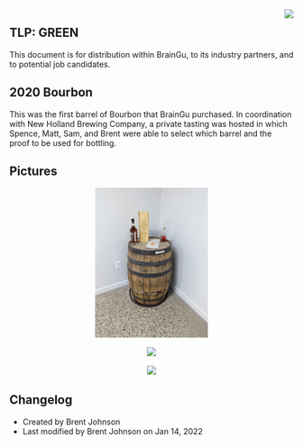 <img align="right" src="../images/TLP/TLPGreen.png">

## TLP: GREEN
This document is for distribution within BrainGu, to its industry partners, and to potential job candidates.


## 2020 Bourbon
This was the first barrel of Bourbon that BrainGu purchased.  In coordination with New Holland Brewing Company, a private tasting was hosted in which Spence, Matt, Sam, and Brent were able to select which barrel and the proof to be used for bottling.  


## Pictures

<p align="center"><img width="200" src="../../images/2020Barrel.jpeg"></p>
<p align="center"><img width="200" src="../../images/2020BourbonStack.jpg"></p>
<p align="center"><img width="200" src="../../images/2020BourbonBottle.jpg"></p>


## Changelog

*  Created by Brent Johnson
*  Last modified by Brent Johnson on Jan 14, 2022